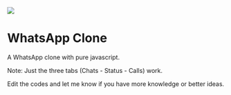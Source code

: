 <div>
  <img src="./Hnet-image.gif"/>
  <h1>WhatsApp Clone</h1>
  <p>A WhatsApp clone with pure javascript.</p>
  <p>Note: Just the three tabs (Chats - Status - Calls) work.</p>
  <p>Edit the codes and let me know if you have more knowledge or better ideas.</p>
</div>
